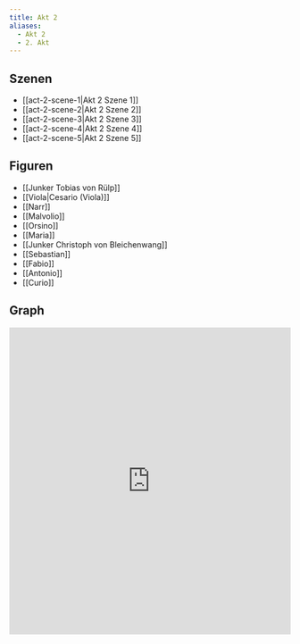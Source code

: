 ```yaml
---
title: Akt 2
aliases:
  - Akt 2
  - 2. Akt
---
```

## Szenen
- [[act-2-scene-1|Akt 2 Szene 1]]
- [[act-2-scene-2|Akt 2 Szene 2]]
- [[act-2-scene-3|Akt 2 Szene 3]]
- [[act-2-scene-4|Akt 2 Szene 4]]
- [[act-2-scene-5|Akt 2 Szene 5]]

## Figuren
- [[Junker Tobias von Rülp]]
- [[Viola|Cesario (Viola)]]
- [[Narr]]
- [[Malvolio]]
- [[Orsino]]
- [[Maria]]
- [[Junker Christoph von Bleichenwang]]
- [[Sebastian]]
- [[Fabio]]
- [[Antonio]]
- [[Curio]]

## Graph
<iframe src="https://catchears.github.io/was-ihr-wollt-graphs/act-2" width=100% height=550 style="border: 0;"></iframe>